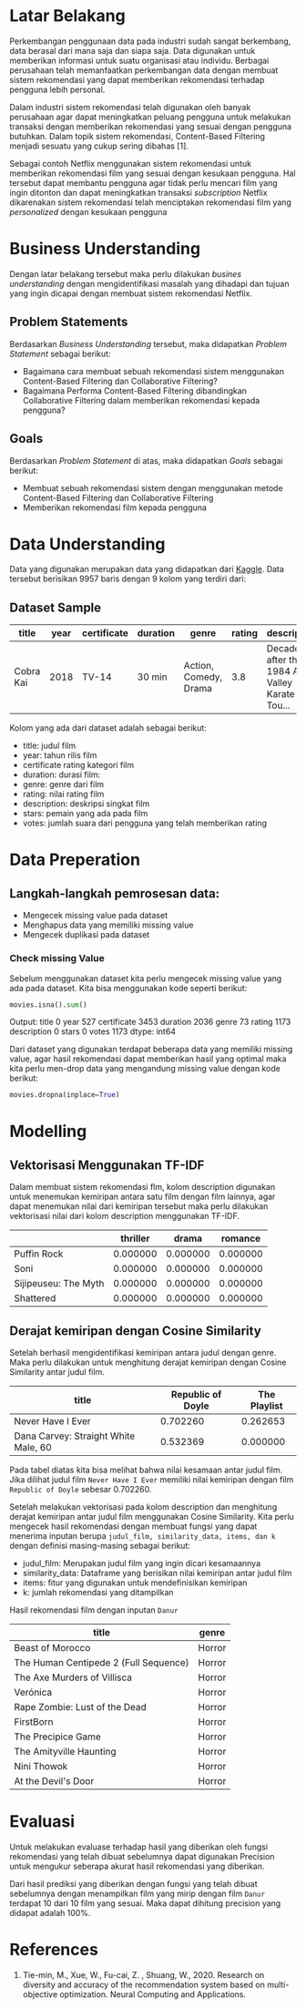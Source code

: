 # Latar Belakang
Perkembangan penggunaan data pada industri sudah sangat berkembang, data berasal dari mana saja dan siapa saja. Data digunakan untuk memberikan informasi untuk suatu organisasi atau individu. Berbagai perusahaan telah memanfaatkan perkembangan data dengan membuat sistem rekomendasi yang dapat memberikan rekomendasi terhadap pengguna lebih personal.

Dalam industri sistem rekomendasi telah digunakan oleh banyak perusahaan agar dapat meningkatkan peluang pengguna untuk melakukan transaksi dengan memberikan rekomendasi yang sesuai dengan pengguna butuhkan. Dalam topik sistem rekomendasi, Content-Based Filtering menjadi sesuatu yang cukup sering dibahas [1].

Sebagai contoh Netflix menggunakan sistem rekomendasi untuk memberikan rekomendasi film yang sesuai dengan kesukaan pengguna. Hal tersebut dapat membantu pengguna agar tidak perlu mencari film yang ingin ditonton dan dapat meningkatkan transaksi *subscription* Netflix dikarenakan sistem rekomendasi telah menciptakan rekomendasi film yang *personalized* dengan kesukaan pengguna

# Business Understanding
Dengan latar belakang tersebut maka perlu dilakukan *busines understanding* dengan mengidentifikasi masalah yang dihadapi dan tujuan yang ingin dicapai dengan membuat sistem rekomendasi Netflix.
## Problem Statements
Berdasarkan *Business Understanding* tersebut, maka didapatkan *Problem Statement* sebagai berikut:
- Bagaimana cara membuat sebuah rekomendasi sistem menggunakan Content-Based Filtering dan Collaborative Filtering?
- Bagaimana Performa Content-Based Filtering dibandingkan Collaborative Filtering dalam memberikan rekomendasi kepada pengguna?
## Goals
Berdasarkan *Problem Statement* di atas, maka didapatkan *Goals* sebagai berikut:
- Membuat sebuah rekomendasi sistem dengan menggunakan metode Content-Based Filtering dan Collaborative Filtering
- Memberikan rekomendasi film kepada pengguna
# Data Understanding
Data yang digunakan merupakan data yang didapatkan dari [Kaggle](https://www.kaggle.com/datasets/narayan63/netflix-popular-movies-dataset). Data tersebut berisikan 9957 baris dengan 9 kolom yang terdiri dari:
## Dataset Sample

| title     | year | certificate | duration | genre                 | rating | description                                       | stars                                             | votes   |
| --------- | ---- | ----------- | -------- | --------------------- | ------ | ------------------------------------------------- | ------------------------------------------------- | ------- |
| Cobra Kai | 2018 | TV-14       | 30 min   | Action, Comedy, Drama | 3.8    | Decades after their 1984 All Valley Karate Tou... | ['Ralph Macchio, ', 'William Zabka, ', 'Courtn... | 177,031 |

Kolom yang ada dari dataset adalah sebagai berikut:
- title: judul film
- year: tahun rilis film
- certificate rating kategori film
- duration: durasi film:
- genre: genre dari film
- rating: nilai rating film
- description: deskripsi singkat film
- stars: pemain yang ada pada film
- votes: jumlah suara dari pengguna yang telah memberikan rating
# Data Preperation
## Langkah-langkah pemrosesan data:
- Mengecek missing value pada dataset
- Menghapus data yang memiliki missing value
- Mengecek duplikasi pada dataset
### Check missing Value
Sebelum menggunakan dataset kita perlu mengecek missing value yang ada pada dataset. Kita bisa menggunakan kode seperti berikut:
```Python
movies.isna().sum()
```
Output:
title             0
year            527
certificate    3453
duration       2036
genre            73
rating         1173
description       0
stars             0
votes          1173
dtype: int64

Dari dataset yang digunakan terdapat beberapa data yang memiliki missing value, agar hasil rekomendasi dapat memberikan hasil yang optimal maka kita perlu men-drop data yang mengandung missing value dengan kode berikut:
```Python
movies.dropna(inplace=True)
```
# Modelling
## Vektorisasi Menggunakan TF-IDF
Dalam membuat sistem rekomendasi flm, kolom description digunakan untuk menemukan kemiripan antara satu film dengan film lainnya, agar dapat menemukan nilai dari kemiripan tersebut maka perlu dilakukan vektorisasi nilai dari kolom description menggunakan TF-IDF. 

|                      | thriller | drama    | romance  |
| -------------------- | -------- | -------- | -------- |
| Puffin Rock          | 0.000000 | 0.000000 | 0.000000 |
| Soni                 | 0.000000 | 0.000000 | 0.000000 |
| Sijipeuseu: The Myth | 0.000000 | 0.000000 | 0.000000 |
| Shattered            | 0.000000 | 0.000000 | 0.000000 |

## Derajat kemiripan dengan Cosine Similarity
Setelah berhasil mengidentifikasi kemiripan antara judul dengan genre. Maka perlu dilakukan untuk menghitung derajat kemiripan dengan Cosine Similarity antar judul film.

| title                                | Republic of Doyle | The Playlist |
| ------------------------------------ | ----------------- | ------------ |
| Never Have I Ever                    | 0.702260          | 0.262653     |
| Dana Carvey: Straight White Male, 60 | 0.532369          | 0.000000     |

Pada tabel diatas kita bisa melihat bahwa nilai kesamaan antar judul film. Jika dilihat judul film `Never Have I Ever` memiliki nilai kemiripan dengan film `Republic of Doyle` sebesar 0.702260.

Setelah melakukan vektorisasi pada kolom description dan menghitung derajat kemiripan antar judul film menggunakan Cosine Similarity. Kita perlu mengecek hasil rekomendasi dengan membuat fungsi yang dapat menerima inputan berupa `judul_film, similarity_data, items, dan k` dengan definisi masing-masing sebagai berikut:
- judul_film: Merupakan judul film yang ingin dicari kesamaannya
- similarity_data: Dataframe yang berisikan nilai kemiripan antar judul film
- items: fitur yang digunakan untuk mendefinisikan kemiripan
- k: jumlah rekomendasi yang ditampilkan

Hasil rekomendasi film dengan inputan `Danur`

| title                                 | genre  |
| ------------------------------------- | ------ |
| Beast of Morocco                      | Horror |
| The Human Centipede 2 (Full Sequence) | Horror |
| The Axe Murders of Villisca           | Horror |
| Verónica                              | Horror |
| Rape Zombie: Lust of the Dead         | Horror |
| FirstBorn                             | Horror |
| The Precipice Game                    | Horror |
| The Amityville Haunting               | Horror |
| Nini Thowok                           | Horror |
| At the Devil's Door                   | Horror |

# Evaluasi
Untuk melakukan evaluase terhadap hasil yang diberikan oleh fungsi rekomendasi yang telah dibuat sebelumnya dapat digunakan Precision untuk mengukur seberapa akurat hasil rekomendasi yang diberikan. 

Dari hasil prediksi yang diberikan dengan fungsi yang telah dibuat sebelumnya dengan menampilkan film yang mirip dengan film `Danur` terdapat 10 dari 10 film yang sesuai. Maka dapat dihitung precision yang didapat adalah 100%.
# References
1. Tie-min, M., Xue, W., Fu-cai, Z. , Shuang, W., 2020. Research on diversity and accuracy of the recommendation system based on multi-objective optimization. Neural Computing and Applications.